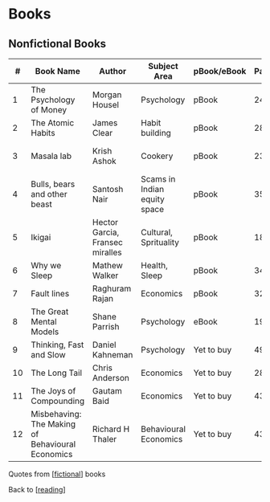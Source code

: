 # Books

## Nonfictional Books

| #   | Book Name                                        | Author                          | Subject Area                 | pBook/eBook | Pages | Notes                                                       | Suggested by            |
| --- | ------------------------------------------------ | ------------------------------- | ---------------------------- | ----------- | ----- | ----------------------------------------------------------- | ----------------------- |
| 1   | The Psychology of Money                          | Morgan Housel                   | Psychology                   | pBook       | 240   | [Blog post](https://dheepak.netlify.app/notes/psych-money/) | Fintwit Community       |
| 2   | The Atomic Habits                                | James Clear                     | Habit building               | pBook       | 288   |                                                             | No idea                 |
| 3   | Masala lab                                       | Krish Ashok                     | Cookery                      | pBook       | 237   |                                                             | Seen and Unseen podcast |
| 4   | Bulls, bears and other beast                     | Santosh Nair                    | Scams in Indian equity space | pBook       | 358   |                                                             | Friends                 |
| 5   | Ikigai                                           | Hector Garcia, Fransec miralles | Cultural, Sprituality        | pBook       | 185   |                                                             | No idea                 |
| 6   | Why we Sleep                                     | Mathew Walker                   | Health, Sleep                | pBook       | 340   |                                                             | Ted talk                |
| 7   | Fault lines                                      | Raghuram Rajan                  | Economics                    | pBook       | 321   |                                                             | Fintwit Community       |
| 8   | The Great Mental Models                          | Shane Parrish                   | Psychology                   | eBook       | 197   |                                                             | The knowledge project   |
| 9   | Thinking, Fast and Slow                          | Daniel Kahneman                 | Psychology                   | Yet to buy  | 499   |                                                             | Psychology Videos       |
| 10  | The Long Tail                                    | Chris Anderson                  | Economics                    | Yet to buy  | 288   |                                                             | Guy Spier's book        |
| 11  | The Joys of Compounding                          | Gautam Baid                     | Economics                    | Yet to buy  | 432   |                                                             | Fintwit Community       |
| 12  | Misbehaving: The Making of Behavioural Economics | Richard H Thaler                | Behavioural Economics        | Yet to buy  | 432   |                                                             | Dr Sanjoy Bhattacharyya |

Quotes from [[fictional]] books

Back to [[reading]]

[//begin]: # "Autogenerated link references for markdown compatibility"
[fictional]: fictional.md "Quotes from Fictional Books"
[reading]: reading.md "Reading"
[//end]: # "Autogenerated link references"
